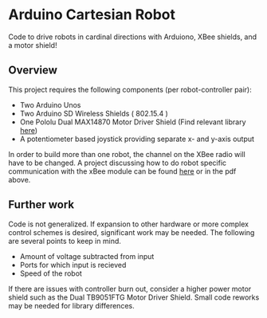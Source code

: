 # Arduino Cartesian Robot
Code to drive robots in cardinal directions with Arduiono, XBee shields, and a motor shield!

## Overview 
This project requires the following components (per robot-controller pair):
- Two Arduino Unos
- Two Arduino SD Wireless Shields ( 802.15.4 )
- One Pololu Dual MAX14870 Motor Driver Shield (Find relevant library [here](https://github.com/pololu/dual-max14870-motor-shield))
- A potentiometer based joystick providing separate x- and y-axis output

In order to build more than one robot, the channel on the XBee radio will have to be changed. A project discussing how to do robot specific communication with the xBee module can be found [here](http://www.instructables.com/id/Processing-Controls-RC-Car-with-XBee-modules/step9/Install-CoolTerm-for-MacOS/) or in the pdf above.


## Further work
Code is not generalized. If expansion to other hardware or more complex control schemes is desired, significant work may be needed. The following are several points to keep in mind.
- Amount of voltage subtracted from input
- Ports for which input is recieved
- Speed of the robot

If there are issues with controller burn out, consider a higher power motor shield such as the Dual TB9051FTG Motor Driver Shield. Small code reworks may be needed for library differences.
